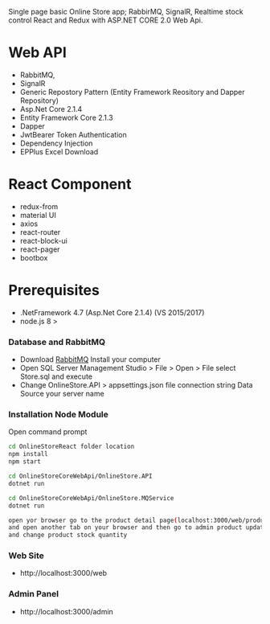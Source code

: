 Single page basic Online Store app; RabbirMQ, SignalR, Realtime stock control React and Redux with ASP.NET CORE 2.0 Web Api.

# Web API
- RabbitMQ,
- SignalR
- Generic Repostory Pattern (Entity Framework Reository and Dapper Repository)
- Asp.Net Core 2.1.4
- Entity Framework Core 2.1.3
- Dapper
- JwtBearer Token Authentication
- Dependency Injection
- EPPlus Excel Download

# React Component
  - redux-from
  - material UI
  - axios
  - react-router
  - react-block-ui
  - react-pager
  - bootbox

# Prerequisites
  
  - .NetFramework 4.7 (Asp.Net Core 2.1.4) (VS 2015/2017)  
  - node.js 8 >

### Database and RabbitMQ

* Download [RabbitMQ](https://www.rabbitmq.com/download.html) Install your computer
* Open SQL Server Management Studio > File > Open > File  select Store.sql and execute
* Change OnlineStore.API > appsettings.json file connection string Data Source your server name

### Installation Node Module

Open command prompt

```sh
cd OnlineStoreReact folder location
npm install 
npm start

cd OnlineStoreCoreWebApi/OnlineStore.API
dotnet run

cd OnlineStoreCoreWebApi/OnlineStore.MQService
dotnet run

open yor browser go to the product detail page(localhost:3000/web/productdetail/:id)
and open another tab on your browser and then go to admin product update page (localhost:3000/admin)
and change product stock quantity


```
### Web Site
- http&#58;//localhost:3000/web

### Admin Panel
- http&#58;//localhost:3000/admin
